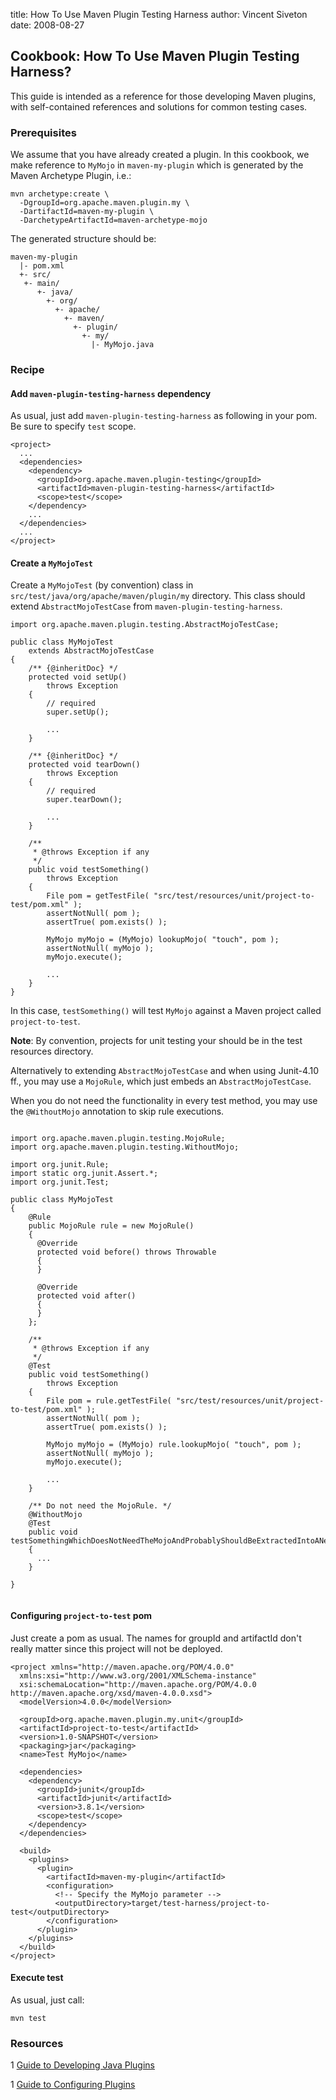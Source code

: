 title: How To Use Maven Plugin Testing Harness
author: Vincent Siveton
date: 2008-08-27

<!--  Licensed to the Apache Software Foundation (ASF) under one -->
<!--  or more contributor license agreements.  See the NOTICE file -->
<!--  distributed with this work for additional information -->
<!--  regarding copyright ownership.  The ASF licenses this file -->
<!--  to you under the Apache License, Version 2.0 (the -->
<!--  "License"); you may not use this file except in compliance -->
<!--  with the License.  You may obtain a copy of the License at -->
<!--  -->
<!--    http://www.apache.org/licenses/LICENSE-2.0 -->
<!--  -->
<!--  Unless required by applicable law or agreed to in writing, -->
<!--  software distributed under the License is distributed on an -->
<!--  "AS IS" BASIS, WITHOUT WARRANTIES OR CONDITIONS OF ANY -->
<!--  KIND, either express or implied.  See the License for the -->
<!--  specific language governing permissions and limitations -->
<!--  under the License. -->
## Cookbook: How To Use Maven Plugin Testing Harness?


 This guide is intended as a reference for those developing Maven plugins, with self-contained references and solutions for common testing cases.


### Prerequisites


 We assume that you have already created a plugin. In this cookbook, we make reference to `MyMojo` in `maven-my-plugin` which is generated by the Maven Archetype Plugin, i.e.:



```
mvn archetype:create \
  -DgroupId=org.apache.maven.plugin.my \
  -DartifactId=maven-my-plugin \
  -DarchetypeArtifactId=maven-archetype-mojo
```

 The generated structure should be:



```
maven-my-plugin
  |- pom.xml
  +- src/
   +- main/
      +- java/
        +- org/
          +- apache/
            +- maven/
              +- plugin/
                +- my/
                  |- MyMojo.java
```


### Recipe


#### Add `maven-plugin-testing-harness` dependency


 As usual, just add `maven-plugin-testing-harness` as following in your pom. Be sure to specify `test` scope.



```
<project>
  ...
  <dependencies>
    <dependency>
      <groupId>org.apache.maven.plugin-testing</groupId>
      <artifactId>maven-plugin-testing-harness</artifactId>
      <scope>test</scope>
    </dependency>
    ...
  </dependencies>
  ...
</project>
```


#### Create a `MyMojoTest`


 Create a `MyMojoTest` (by convention) class in `src/test/java/org/apache/maven/plugin/my` directory. This class should extend `AbstractMojoTestCase` from `maven-plugin-testing-harness`.



```
import org.apache.maven.plugin.testing.AbstractMojoTestCase;

public class MyMojoTest
    extends AbstractMojoTestCase
{
    /** {@inheritDoc} */
    protected void setUp()
        throws Exception
    {
        // required
        super.setUp();

        ...
    }

    /** {@inheritDoc} */
    protected void tearDown()
        throws Exception
    {
        // required
        super.tearDown();

        ...
    }

    /**
     * @throws Exception if any
     */
    public void testSomething()
        throws Exception
    {
        File pom = getTestFile( "src/test/resources/unit/project-to-test/pom.xml" );
        assertNotNull( pom );
        assertTrue( pom.exists() );

        MyMojo myMojo = (MyMojo) lookupMojo( "touch", pom );
        assertNotNull( myMojo );
        myMojo.execute();

        ...
    }
}
```

 In this case, `testSomething()` will test `MyMojo` against a Maven project called `project-to-test`.


 **Note**: By convention, projects for unit testing your should be in the test resources directory.


 Alternatively to extending `AbstractMojoTestCase` and when using Junit-4.10 ff., you may use a `MojoRule`, which just embeds an `AbstractMojoTestCase`.


 When you do not need the functionality in every test method, you may use the `@WithoutMojo` annotation to skip rule executions.



```

import org.apache.maven.plugin.testing.MojoRule;
import org.apache.maven.plugin.testing.WithoutMojo;

import org.junit.Rule;
import static org.junit.Assert.*;
import org.junit.Test;

public class MyMojoTest
{
    @Rule
    public MojoRule rule = new MojoRule()
    {
      @Override
      protected void before() throws Throwable 
      {
      }

      @Override
      protected void after()
      {
      }
    };

    /**
     * @throws Exception if any
     */
    @Test
    public void testSomething()
        throws Exception
    {
        File pom = rule.getTestFile( "src/test/resources/unit/project-to-test/pom.xml" );
        assertNotNull( pom );
        assertTrue( pom.exists() );

        MyMojo myMojo = (MyMojo) rule.lookupMojo( "touch", pom );
        assertNotNull( myMojo );
        myMojo.execute();

        ...
    }

    /** Do not need the MojoRule. */
    @WithoutMojo
    @Test
    public void testSomethingWhichDoesNotNeedTheMojoAndProbablyShouldBeExtractedIntoANewClassOfItsOwn()
    {
      ...
    }

}


```


#### Configuring `project-to-test` pom


 Just create a pom as usual. The names for groupId and artifactId don't really matter since this project will not be deployed.



```
<project xmlns="http://maven.apache.org/POM/4.0.0"
  xmlns:xsi="http://www.w3.org/2001/XMLSchema-instance"
  xsi:schemaLocation="http://maven.apache.org/POM/4.0.0 http://maven.apache.org/xsd/maven-4.0.0.xsd">
  <modelVersion>4.0.0</modelVersion>

  <groupId>org.apache.maven.plugin.my.unit</groupId>
  <artifactId>project-to-test</artifactId>
  <version>1.0-SNAPSHOT</version>
  <packaging>jar</packaging>
  <name>Test MyMojo</name>

  <dependencies>
    <dependency>
      <groupId>junit</groupId>
      <artifactId>junit</artifactId>
      <version>3.8.1</version>
      <scope>test</scope>
    </dependency>
  </dependencies>

  <build>
    <plugins>
      <plugin>
        <artifactId>maven-my-plugin</artifactId>
        <configuration>
          <!-- Specify the MyMojo parameter -->
          <outputDirectory>target/test-harness/project-to-test</outputDirectory>
        </configuration>
      </plugin>
    </plugins>
  </build>
</project>
```


#### Execute test


 As usual, just call:



```
mvn test
```



### Resources



 1 [Guide to Developing Java Plugins](http://maven.apache.org/guides/plugin/guide-java-plugin-development.html)

 1 [Guide to Configuring Plugins](http://maven.apache.org/guides/mini/guide-configuring-plugins.html)



